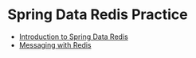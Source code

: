 # Spring Data Redis Practice

- [Introduction to Spring Data Redis](/src/main/java/seo/dale/practice/spring/data/redis/student)
- [Messaging with Redis](/src/main/java/seo/dale/practice/spring/data/redis/messaging)